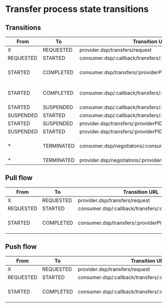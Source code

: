 <!--
 Copyright 2024 go-dataspace
 
 Licensed under the Apache License, Version 2.0 (the "License");
 you may not use this file except in compliance with the License.
 You may obtain a copy of the License at
 
     https://www.apache.org/licenses/LICENSE-2.0
 
 Unless required by applicable law or agreed to in writing, software
 distributed under the License is distributed on an "AS IS" BASIS,
 WITHOUT WARRANTIES OR CONDITIONS OF ANY KIND, either express or implied.
 See the License for the specific language governing permissions and
 limitations under the License.
-->


# Transfer process state transitions

## Transitions


| From      | To         | Transition URL                                                |  Actor   | Comment |
| --------- | ---------- | ------------------------------------------------------------- | -------- | ---------------------------------------- |
| X         | REQUESTED  | provider.dsp/transfers/request                                | Consumer |                                          |
| REQUESTED | STARTED    | consumer.dsp/:callback/transfers/:consumerPID/start           | Provider |                                          |
| STARTED   | COMPLETED  | consumer.dsp/transfers/:providerPID/completion                | Consumer | Used in pull mode?                       |
| STARTED   | COMPLETED  | consumer.dsp/:callback/transfers/:consumerPID/completion      | Consumer | Used in push mode?                       |
| STARTED   | SUSPENDED  | consumer.dsp/:callback/transfers/:consumerPID/suspension      | Provider |                                          |
| SUSPENDED | STARTED    | consumer.dsp/:callback/transfers/:consumerPID/start           | Provider |                                          |
| STARTED   | SUSPENDED  | provider.dsp/transfers/:providerPID/suspension                | Consumer |                                          |
| SUSPENDED | STARTED    | provider.dsp/transfers/:providerPID/start                     | Consumer |                                          |
| *         | TERMINATED | consumer.dsp/negotiatons/:consumerPID/termination             | Provider | No callback prefix?                      |
| *         | TERMINATED | provider.dsp/negotiatons/:providerPID/termination             | Consumer |                                          |

## Pull flow

| From      | To         | Transition URL                                                |  Actor   | Comment |
| --------- | ---------- | ------------------------------------------------------------- | -------- | ---------------------------------------- |
| X         | REQUESTED  | provider.dsp/transfers/request                                | Consumer |                                          |
| REQUESTED | STARTED    | consumer.dsp/:callback/transfers/:consumerPID/start           | Provider |                                          |
| STARTED   | COMPLETED  | consumer.dsp/transfers/:providerPID/completion                | Consumer | Used in pull mode?                       |

## Push flow

| From      | To         | Transition URL                                                |  Actor   | Comment |
| --------- | ---------- | ------------------------------------------------------------- | -------- | ---------------------------------------- |
| X         | REQUESTED  | provider.dsp/transfers/request                                | Consumer |                                          |
| REQUESTED | STARTED    | consumer.dsp/:callback/transfers/:consumerPID/start           | Provider |                                          |
| STARTED   | COMPLETED  | consumer.dsp/:callback/transfers/:consumerPID/completion      | Consumer | Used in push mode?                       |
